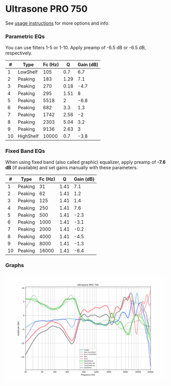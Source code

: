 # Ultrasone PRO 750
See [usage instructions](https://github.com/jaakkopasanen/AutoEq#usage) for more options and info.

### Parametric EQs
You can use filters 1-5 or 1-10. Apply preamp of -6.5 dB or -6.5 dB, respectively.

|   # | Type      |   Fc (Hz) |    Q |   Gain (dB) |
|-----|-----------|-----------|------|-------------|
|   1 | LowShelf  |       105 | 0.7  |         6.7 |
|   2 | Peaking   |       183 | 1.29 |         7.1 |
|   3 | Peaking   |       270 | 0.18 |        -4.7 |
|   4 | Peaking   |       295 | 1.51 |         8   |
|   5 | Peaking   |      5518 | 2    |        -6.8 |
|   6 | Peaking   |       682 | 3.3  |         1.3 |
|   7 | Peaking   |      1742 | 2.56 |        -2   |
|   8 | Peaking   |      2303 | 5.04 |         3.2 |
|   9 | Peaking   |      9136 | 2.63 |         3   |
|  10 | HighShelf |     10000 | 0.7  |        -3.8 |

### Fixed Band EQs
When using fixed band (also called graphic) equalizer, apply preamp of **-7.6 dB** (if available) and set gains manually with these parameters.

|   # | Type    |   Fc (Hz) |    Q |   Gain (dB) |
|-----|---------|-----------|------|-------------|
|   1 | Peaking |        31 | 1.41 |         7.1 |
|   2 | Peaking |        62 | 1.41 |         1.2 |
|   3 | Peaking |       125 | 1.41 |         1.4 |
|   4 | Peaking |       250 | 1.41 |         7.6 |
|   5 | Peaking |       500 | 1.41 |        -2.3 |
|   6 | Peaking |      1000 | 1.41 |        -3.1 |
|   7 | Peaking |      2000 | 1.41 |        -0.2 |
|   8 | Peaking |      4000 | 1.41 |        -4.5 |
|   9 | Peaking |      8000 | 1.41 |        -1.3 |
|  10 | Peaking |     16000 | 1.41 |        -6.4 |

### Graphs
![](./Ultrasone%20PRO%20750.png)
